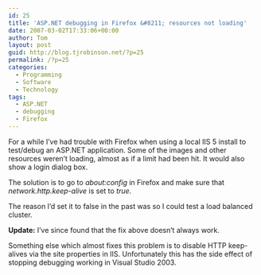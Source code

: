 ```yaml
---
id: 25
title: 'ASP.NET debugging in Firefox &#8211; resources not loading'
date: 2007-03-02T17:33:06+00:00
author: Tom
layout: post
guid: http://blog.tjrobinson.net/?p=25
permalink: /?p=25
categories:
  - Programming
  - Software
  - Technology
tags:
  - ASP.NET
  - debugging
  - Firefox
---
```

For a while I&#8217;ve had trouble with Firefox when using a local IIS 5 install to test/debug an ASP.NET application. Some of the images and other resources weren&#8217;t loading, almost as if a limit had been hit. It would also show a login dialog box.

The solution is to go to _about:config_ in Firefox and make sure that _network.http.keep-alive_ is set to _true_.

The reason I&#8217;d set it to false in the past was so I could test a load balanced cluster.

**Update:** I’ve since found that the fix above doesn’t always work.

Something else which almost fixes this problem is to disable HTTP keep-alives via the site properties in IIS. Unfortunately this has the side effect of stopping debugging working in Visual Studio 2003.